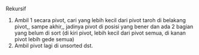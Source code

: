 Rekursif

1. Ambil 1 secara pivot, cari yang lebih kecil dari pivot taroh di belakang pivot,, sampe akhir,, jadinya pivot di posisi yang bener dan ada 2 bagian yang belum di sort (di kiri pivot, lebih kecil dari pivot semua, di kanan pivot lebih gede semua)
2. Ambil pivot lagi di unsorted dst.